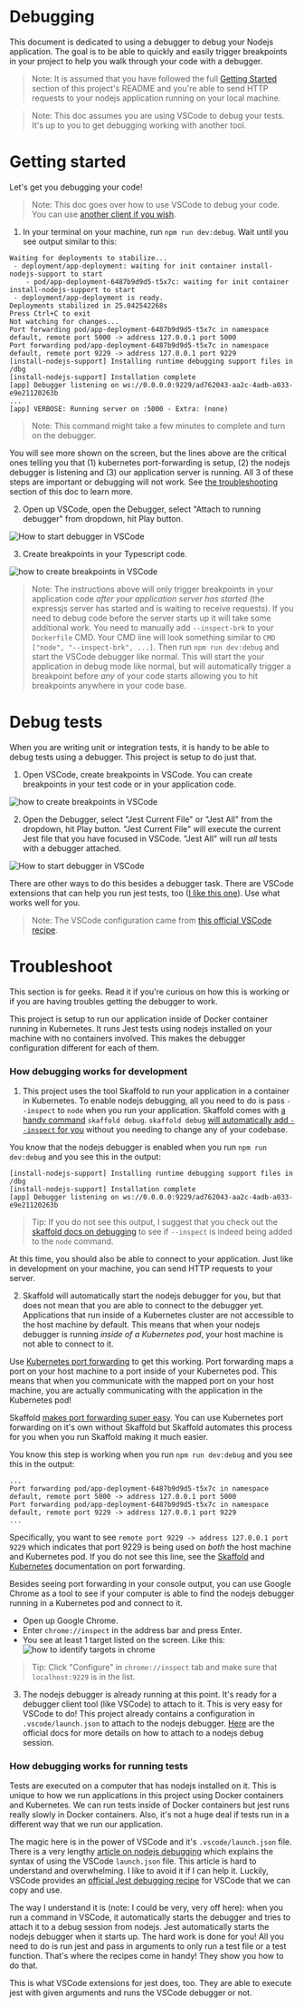 # Debugging

This document is dedicated to using a debugger to debug your Nodejs application. The goal is to be able to quickly and easily trigger breakpoints in your project to help you walk through your code with a debugger.

> Note: It is assumed that you have followed the full [Getting Started](../README.md#Getting-Started) section of this project's README and you're able to send HTTP requests to your nodejs application running on your local machine.

> Note: This doc assumes you are using VSCode to debug your tests. It's up to you to get debugging working with another tool.

# Getting started

Let's get you debugging your code!

> Note: This doc goes over how to use VSCode to debug your code. You can use [another client if you wish](https://nodejs.org/en/docs/guides/debugging-getting-started/#inspector-clients).

1. In your terminal on your machine, run `npm run dev:debug`. Wait until you see output similar to this:

```
Waiting for deployments to stabilize...
 - deployment/app-deployment: waiting for init container install-nodejs-support to start
    - pod/app-deployment-6487b9d9d5-t5x7c: waiting for init container install-nodejs-support to start
 - deployment/app-deployment is ready.
Deployments stabilized in 25.042542268s
Press Ctrl+C to exit
Not watching for changes...
Port forwarding pod/app-deployment-6487b9d9d5-t5x7c in namespace default, remote port 5000 -> address 127.0.0.1 port 5000
Port forwarding pod/app-deployment-6487b9d9d5-t5x7c in namespace default, remote port 9229 -> address 127.0.0.1 port 9229
[install-nodejs-support] Installing runtime debugging support files in /dbg
[install-nodejs-support] Installation complete
[app] Debugger listening on ws://0.0.0.0:9229/ad762043-aa2c-4adb-a033-e9e21120263b
...
[app] VERBOSE: Running server on :5000 - Extra: (none)
```

> Note: This command might take a few minutes to complete and turn on the debugger.

You will see more shown on the screen, but the lines above are the critical ones telling you that (1) kubernetes port-forwarding is setup, (2) the nodejs debugger is listening and (3) our application server is running. All 3 of these steps are important or debugging will not work. See [the troubleshooting](#troubleshoot) section of this doc to learn more.

2. Open up VSCode, open the Debugger, select "Attach to running debugger" from dropdown, hit Play button.

![How to start debugger in VSCode](./images/vscode-start-debugger.jpeg)

3. Create breakpoints in your Typescript code.

![how to create breakpoints in VSCode](./images/vscode-create-breakpoint.jpeg)

> Note: The instructions above will only trigger breakpoints in your application code _after your application server has started_ (the expressjs server has started and is waiting to receive requests). If you need to debug code before the server starts up it will take some additional work. You need to manually add `--inspect-brk` to your `Dockerfile` CMD. Your CMD line will look something similar to `CMD ["node", "--inspect-brk", ...]`. Then run `npm run dev:debug` and start the VSCode debugger like normal. This will start the your application in debug mode like normal, but will automatically trigger a breakpoint before _any_ of your code starts allowing you to hit breakpoints anywhere in your code base.

# Debug tests

When you are writing unit or integration tests, it is handy to be able to debug tests using a debugger. This project is setup to do just that.

1. Open VSCode, create breakpoints in VSCode. You can create breakpoints in your test code or in your application code.

![how to create breakpoints in VSCode](./images/vscode-create-breakpoint.jpeg)

2. Open the Debugger, select "Jest Current File" or "Jest All" from the dropdown, hit Play button. "Jest Current File" will execute the current Jest file that you have focused in VSCode. "Jest All" will run _all_ tests with a debugger attached.

![How to start debugger in VSCode](./images/vscode-start-debugger.jpeg)

There are other ways to do this besides a debugger task. There are VSCode extensions that can help you run jest tests, too ([I like this one](https://marketplace.visualstudio.com/items?itemName=firsttris.vscode-jest-runner)). Use what works well for you.

> Note: The VSCode configuration came from [this official VSCode recipe](https://github.com/microsoft/vscode-recipes/tree/master/debugging-jest-tests).

# Troubleshoot

This section is for geeks. Read it if you're curious on how this is working or if you are having troubles getting the debugger to work.

This project is setup to run our application inside of Docker container running in Kubernetes. It runs Jest tests using nodejs installed on your machine with no containers involved. This makes the debugger configuration different for each of them.

### How debugging works for development

1. This project uses the tool Skaffold to run your application in a container in Kubernetes. To enable nodejs debugging, all you need to do is pass `--inspect` to `node` when you run your application. Skaffold comes with [a handy command](https://skaffold.dev/docs/references/cli/#skaffold-debug) `skaffold debug`. `skaffold debug` [will automatically add `--inspect` for you](https://skaffold.dev/docs/workflows/debug/) without you needing to change any of your codebase.

You know that the nodejs debugger is enabled when you run `npm run dev:debug` and you see this in the output:

```
[install-nodejs-support] Installing runtime debugging support files in /dbg
[install-nodejs-support] Installation complete
[app] Debugger listening on ws://0.0.0.0:9229/ad762043-aa2c-4adb-a033-e9e21120263b
```

> Tip: If you do not see this output, I suggest that you check out the [skaffold docs on debugging](https://skaffold.dev/docs/workflows/debug/) to see if `--inspect` is indeed being added to the `node` command.

At this time, you should also be able to connect to your application. Just like in development on your machine, you can send HTTP requests to your server.

2.  Skaffold will automatically start the nodejs debugger for you, but that does not mean that you are able to connect to the debugger yet. Applications that run inside of a Kubernetes cluster are not accessible to the host machine by default. This means that when your nodejs debugger is running _inside of a Kubernetes pod_, your host machine is not able to connect to it.

Use [Kubernetes port forwarding](https://kubernetes.io/docs/tasks/access-application-cluster/port-forward-access-application-cluster/) to get this working. Port forwarding maps a port on your host machine to a port inside of your Kubernetes pod. This means that when you communicate with the mapped port on your host machine, you are actually communicating with the application in the Kubernetes pod!

Skaffold [makes port forwarding super easy](https://skaffold.dev/docs/pipeline-stages/port-forwarding/). You can use Kubernetes port forwarding on it's own without Skaffold but Skaffold automates this process for you when you run Skaffold making it much easier.

You know this step is working when you run `npm run dev:debug` and you see this in the output:

```
...
Port forwarding pod/app-deployment-6487b9d9d5-t5x7c in namespace default, remote port 5000 -> address 127.0.0.1 port 5000
Port forwarding pod/app-deployment-6487b9d9d5-t5x7c in namespace default, remote port 9229 -> address 127.0.0.1 port 9229
...
```

Specifically, you want to see `remote port 9229 -> address 127.0.0.1 port 9229` which indicates that port 9229 is being used on _both_ the host machine and Kubernetes pod. If you do not see this line, see the [Skaffold](https://skaffold.dev/docs/pipeline-stages/port-forwarding/) and [Kubernetes](https://kubernetes.io/docs/tasks/access-application-cluster/port-forward-access-application-cluster/) documentation on port forwarding.

Besides seeing port forwarding in your console output, you can use Google Chrome as a tool to see if your computer is able to find the nodejs debugger running in a Kubernetes pod and connect to it.

- Open up Google Chrome.
- Enter `chrome://inspect` in the address bar and press Enter.
- You see at least 1 target listed on the screen. Like this:
  ![how to identify targets in chrome](./images/chrome-find-debugger.jpeg)

> Tip: Click "Configure" in `chrome://inspect` tab and make sure that `localhost:9229` is in the list.

3. The nodejs debugger is already running at this point. It's ready for a debugger client tool (like VSCode) to attach to it. This is very easy for VSCode to do! This project already contains a configuration in `.vscode/launch.json` to attach to the nodejs debugger. [Here](https://code.visualstudio.com/docs/nodejs/nodejs-debugging#_attaching-to-nodejs) are the official docs for more details on how to attach to a nodejs debug session.

### How debugging works for running tests

Tests are executed on a computer that has nodejs installed on it. This is unique to how we run applications in this project using Docker containers and Kubernetes. We can run tests inside of Docker containers but jest runs really slowly in Docker containers. Also, it's not a huge deal if tests run in a different way that we run our application.

The magic here is in the power of VSCode and it's `.vscode/launch.json` file. There is a very lengthy [article on nodejs debugging](https://code.visualstudio.com/docs/nodejs/nodejs-debugging) which explains the syntax of using the VSCode `launch.json` file. This article is hard to understand and overwhelming. I like to avoid it if I can help it. Luckily, VSCode provides an [official Jest debugging recipe](https://github.com/microsoft/vscode-recipes/tree/master/debugging-jest-tests) for VSCode that we can copy and use.

The way I understand it is (note: I could be very, very off here): when you run a command in VSCode, it automatically starts the debugger and tries to attach it to a debug session from nodejs. Jest automatically starts the nodejs debugger when it starts up. The hard work is done for you! All you need to do is run jest and pass in arguments to only run a test file or a test function. That's where the recipes come in handy! They show you how to do that.

This is what VSCode extensions for jest does, too. They are able to execute jest with given arguments and runs the VSCode debugger or not.
